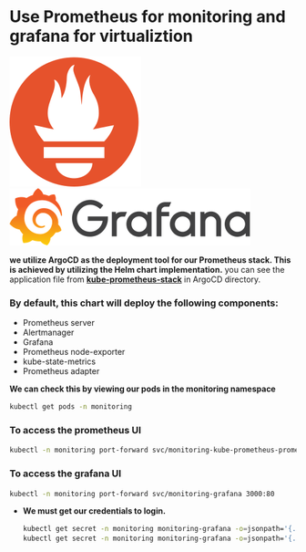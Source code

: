# Use Prometheus for monitoring and grafana for virtualiztion

![prometheus](../images/prometheus-logo.svg)           ![Grafana](../images/grafana-logo.png)

**we utilize ArgoCD as the deployment tool for our Prometheus stack. This is achieved by utilizing the Helm chart implementation.** you can see the application file from **[kube-prometheus-stack](https://github.com/mmelmesary/DevOps-Project/blob/master/ArgoCD/app-of-apps/prometheus-stack.yaml)** in ArgoCD directory.

### By default, this chart will deploy the following components:
- Prometheus server
- Alertmanager
- Grafana
- Prometheus node-exporter
- kube-state-metrics
- Prometheus adapter

**We can check this by viewing our pods in the monitoring namespace**

```bash
kubectl get pods -n monitoring 
```

### To access the prometheus UI
  ```bash
  kubectl -n monitoring port-forward svc/monitoring-kube-prometheus-prometheus  9090:9090
  ```
### To access the grafana UI
  ```bash
  kubectl -n monitoring port-forward svc/monitoring-grafana 3000:80
  ```
- **We must get our credentials to login.**

  ```bash
  kubectl get secret -n monitoring monitoring-grafana -o=jsonpath='{.data.admin-user}' | base64 -d
  kubectl get secret -n monitoring monitoring-grafana -o=jsonpath='{.data.admin-password}' | base64 -d
  ```
